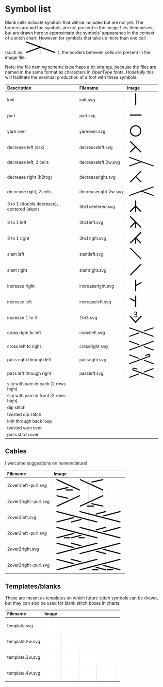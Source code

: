 # Symbol list

Blank cells indicate symbols that will be included but are not yet. The <span class='bordered'>borders</span> around the symbols are not present in the image files themselves, but are drawn here to approximate the symbols’ appearance in the context of a stitch chart. However, for symbols that take up more than one cell (such as ![decrease left, 2 cells](../JIS/decreaseleft.2w.svg)), the borders between cells _are_ present in the image file.

Note: the file naming scheme is perhaps a bit strange, because the files are named in the same format as characters in OpenType fonts. Hopefully this will facilitate the eventual production of a font with these symbols.

| Description                               | Filename             | Image                                                   |
|:------------------------------------------|:---------------------|:--------------------------------------------------------|
| knit                                      | knit.svg             | ![knit](../JIS/knit.svg)                                |
| purl                                      | purl.svg             | ![purl](../JIS/purl.svg)                                |
| yarn over                                 | yarnover.svg         | ![yarn over](../JIS/yarnover.svg)                       |
| decrease left (ssk)                       | decreaseleft.svg     | ![decrease left](../JIS/decreaseleft.svg)               |
| decrease left, 2 cells                    | decreaseleft.2w.svg  | ![decrease left, 2 cells](../JIS/decreaseleft.2w.svg)   |
| decrease right (k2tog)                    | decreaseright.svg    | ![decrease right](../JIS/decreaseright.svg)             |
| decrease right, 2 cells                   | decreaseright.2w.svg | ![decrease right, 2 cells](../JIS/decreaseright.2w.svg) |
| 3 to 1 (double decrease), centered (skpo) | 3to1centered.svg     | ![3 to 1 centered](../JIS/3to1centered.svg)             |
| 3 to 1 left                               | 3to1left.svg         | ![3 to 1 left](../JIS/3to1left.svg)                     |
| 3 to 1 right                              | 3to1right.svg        | ![3 to 1 right](../JIS/3to1right.svg)                   |
| slant left                                | slantleft.svg        | ![slant left](../JIS/slantleft.svg)                     |
| slant right                               | slantright.svg       | ![slant right](../JIS/slantright.svg)                   |
| increase right                            | increaseright.svg    | ![increase right](../JIS/increaseright.svg)             |
| increase left                             | increaseleft.svg     | ![increase left](../JIS/increaseleft.svg)               |
| increase 1 to 3                           | 1to3.svg             | ![1 to 3](../JIS/1to3.svg)                              |
| cross right to left                       | crossleft.svg        | ![cross left](../JIS/crossleft.svg)                     |
| cross left to right                       | crossright.svg       | ![cross right](../JIS/crossright.svg)                   |
| pass right through left                   | passright.svg        | ![pass right](../JIS/passright.svg)                     |
| pass left through right                   | passleft.svg         | ![pass left](../JIS/passleft.svg)                       |
| slip with yarn in back (2 rows high)      |                      |                                                         |
| slip with yarn in front (2 rows high)     |                      |                                                         |
| dip stitch                                |                      |                                                         |
| twisted dip stitch                        |                      |                                                         |
| knit through back loop                    |                      |                                                         |
| twisted yarn over                         |                      |                                                         |
| pass stitch over                          |                      |                                                         |

## Cables

I welcome suggestions on nomenclature!

| Filename             | Image                                                |
|:---------------------|:-----------------------------------------------------|
| 2over1left-purl.svg  | ![2 over 1 left, purl](../JIS/2over1left-purl.svg)   |
| 2over1right-purl.svg | ![2 over 1 right, purl](../JIS/2over1right-purl.svg) |
| 2over2left.svg       | ![2 over 2 left](../JIS/2over2left.svg)              |
| 2over2left-purl.svg  | ![2 over 2 left, purl](../JIS/2over2left-purl.svg)   |
| 2over2right.svg      | ![2 over 2 right](../JIS/2over2right.svg)            |
| 2over2right-purl.svg | ![2 over 2 right, purl](../JIS/2over2right-purl.svg) |

## Templates/blanks

These are meant as templates on which future stitch symbols can be drawn, but they can also be used for blank stitch boxes in charts.

| Filename        | Image                               |  |
|:----------------|:------------------------------------|:-|
| template.svg    | ![single cell](../JIS/template.svg) |  |
| template.2w.svg | ![2 cells](../JIS/template.2w.svg)  |  |
| template.3w.svg | ![3 cells](../JIS/template.3w.svg)  |  |
| template.4w.svg | ![4 cells](../JIS/template.4w.svg)  |  |
